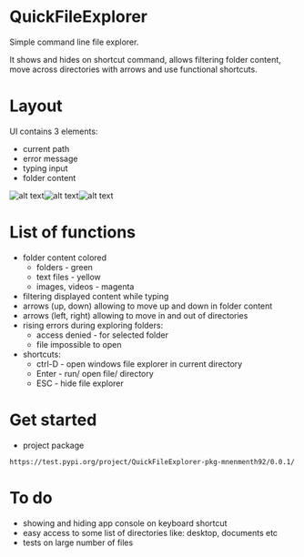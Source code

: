 # QuickFileExplorer

Simple command line file explorer. 

It shows and hides on shortcut command, allows filtering folder content, move across directories with arrows and use functional shortcuts.


# Layout

UI contains 3 elements:
 - current path
 - error message
 - typing input
 - folder content
 
 
 ![alt text](https://i.ibb.co/XxHGvqL/Test-Folder.png)![alt text](https://i.ibb.co/z4QshVw/Filtering.png)![alt text](https://i.ibb.co/z68pW4N/Access-denied.png)

# List of functions

 - folder content colored
   - folders - green
   - text files - yellow
   - images, videos - magenta
 - filtering displayed content while typing
 - arrows (up, down) allowing to move up and down in folder content
 - arrows (left, right) allowing to move in and out of directories
 - rising errors during exploring folders:
   - access denied - for selected folder
   - file impossible to open
 - shortcuts:
   - ctrl-D - open windows file explorer in current directory
   - Enter - run/ open file/ directory
   - ESC - hide file explorer
   
 # Get started
 

 - project package
 
  ``https://test.pypi.org/project/QuickFileExplorer-pkg-mnenmenth92/0.0.1/``
  
  
 # To do
 - showing and hiding app console on keyboard shortcut
 - easy access to some list of directories like: desktop, documents etc
 - tests on large number of files

   
   
